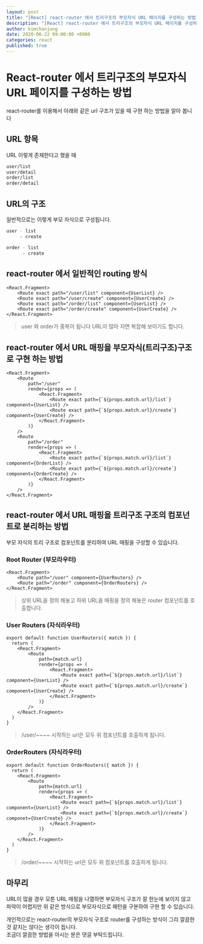 ```yaml
---
layout: post
title: "[React] react-router 에서 트리구조의 부모자식 URL 페이지를 구성하는 방법"
description: "[React] react-router 에서 트리구조의 부모자식 URL 페이지를 구성하는 방법"
author: kimchanjung
date: 2020-06-22 09:00:00 +0900
categories: react
published: true
---
```


# React-router 에서 트리구조의 부모자식 URL 페이지를 구성하는 방법
react-router를 이용해서 아래와 같은 url 구조가 있을 때 구현 하는 방법을 알아 봅니다

## URL 항목
URL 이렇게 존재한다고 했을 때
```bash
user/list
user/detail
order/list
order/detail
```

## URL의 구조
일반적으로는 이렇게 부모 자식으로 구성됩니다.
```bash
user - list
     - create

order - list
      - create
```

## react-router 에서 일반적인 routing 방식
```react
<React.Fragment>
    <Route exact path="/user/list" component={UserList} />
    <Route exact path="/user/create" component={UserCreate} />
    <Route exact path="/order/list" component={UserList} />
    <Route exact path="/order/create" component={UserCreate} />
</React.Fragment>
```
> user 와 order가 중복이 됩니다 URL이 많아 지면 복잡해 보이기도 합니다.

## react-router 에서 URL 매핑을 부모자식(트리구조)구조로 구현 하는 방법
```react
<React.Fragment>
    <Route
        path="/user"
        render={props => (
            <React.Fragment>
                <Route exact path={`${props.match.url}/list`} component={UserList} />
                <Route exact path={`${props.match.url}/create`} component={UserCreate} />
            </React.Fragment>
        )}
    />
    <Route
        path="/order"
        render={props => (
            <React.Fragment>
                <Route exact path={`${props.match.url}/list`} component={OrderList} />
                <Route exact path={`${props.match.url}/create`} component={OrderCreate} />
            </React.Fragment>
        )}
    />
</React.Fragment>
```

## react-router 에서 URL 매핑을 트리구조 구조의 컴포넌트로 분리하는 방법
부모 자식의 트리 구조로 컴포넌트를 분리하여 URL 매핑을 구성할 수 있습니다.  

### Root Router (부모라우터)
```react
<React.Fragment>
    <Route path="/user" component={UserRouters} />
    <Route path="/order" component={OrderRouters} />
</React.Fragment>
```
> 상위 URL을 정의 해놓고 하위 URL을 매핑을 정의 해놓은 router 컴포넌트를 호출합니다.

### User Routers (자식라우터)
```react
export default function UserRouters({ match }) {
  return (
    <React.Fragment>
        <Route
            path={match.url}
            render={props => (
                <React.Fragment>
                    <Route exact path={`${props.match.url}/list`} component={UserList} />
                    <Route exact path={`${props.match.url}/create`} component={UserCreate} />
                </React.Fragment>
            )}
        />
    </React.Fragment>
  )
}
```
> /user/~~~~ 시작하는 url은 모두 위 컴포넌트를 호출하게 됩니다.

### OrderRouters (자식라우터)
```react
export default function OrderRouters({ match }) {
  return (
    <React.Fragment>
        <Route
            path={match.url}
            render={props => (
                <React.Fragment>
                    <Route exact path={`${props.match.url}/list`} component={UserList} />
                    <Route exact path={`${props.match.url}/create`} componet={UserCreate} />
                </React.Fragment>
            )}
        />
    </React.Fragment>
  )
}
```
> /order/~~~~ 시작하는 url은 모두 위 컴포넌트를 호출하게 됩니다.

## 마무리
URL이 많을 경우 모튼 URL 매핑을 나열하면 부모자식 구조가 잘 한눈에 보이지 않고 파악이 어렵지만 위 같은 방식으로 부모자식으로 패턴을 구분하여 구현 할 수 있습니다.  

개인적으로는 react-router의 부모자식 구조로 router를 구성하는 방식이 그리 깔끔한 것 같지는 않다는 생각이 듭니다.  
조금더 깔끔한 방법을 아시는 분은 댓글 부탁드립니다.